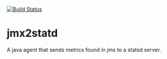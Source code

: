 [![Build Status](https://travis-ci.org/jgeraerts/jmx2statsd.svg?branch=master)](https://travis-ci.org/jgeraerts/jmx2statsd)

jmx2statd
=========

A java agent that sends metrics found in jmx to a statsd server. 
